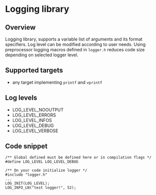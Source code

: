 # Logging library

## Overview
Logging library, supports a variable list of arguments and its format specifiers. 
Log level can be modified according to user needs. 
Using preprocessor logging macros defined in `logger.h` reduces code size depending on selected logger level.

## Supported targets

  * any target implementing `printf` and `vprintf`

## Log levels
 * LOG_LEVEL_NOOUTPUT 
 * LOG_LEVEL_ERRORS 
 * LOG_LEVEL_INFOS 
 * LOG_LEVEL_DEBUG 
 * LOG_LEVEL_VERBOSE 

## Code snippet

	/** Global defined must be defined here or in compilation flags */
    #define LOG_LEVEL LOG_LEVEL_DEBUG
        
    /** On your code initialize logger */   
    #include "logger.h"
    ...  
  	LOG_INIT(LOG_LEVEL);
  	LOG_INFO_LN("test logger!", 52);

